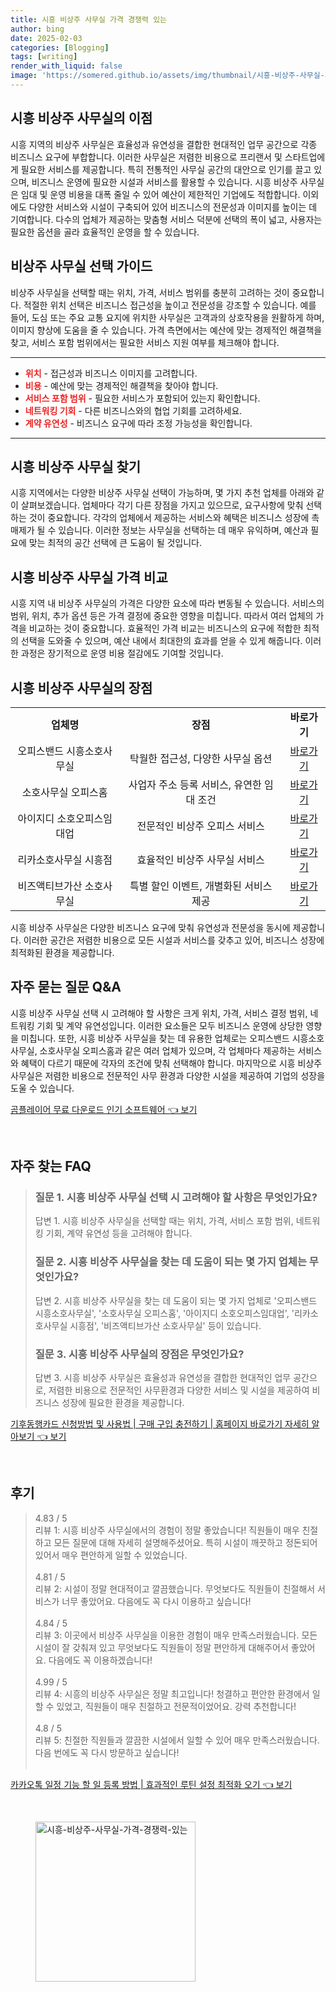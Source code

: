 ```yaml
---
title: 시흥 비상주 사무실 가격 경쟁력 있는
author: bing
date: 2025-02-03
categories: [Blogging]
tags: [writing]
render_with_liquid: false
image: 'https://somered.github.io/assets/img/thumbnail/시흥-비상주-사무실-가격-경쟁력-있는.webp'
---
```



<h2 id='비상주 사무실 장점'>시흥 비상주 사무실의 이점</h2>

<p>시흥 지역의 비상주 사무실은 효율성과 유연성을 결합한 현대적인 업무 공간으로 각종 비즈니스 요구에 부합합니다. 이러한 사무실은 저렴한 비용으로 프리랜서 및 스타트업에게 필요한 서비스를 제공합니다. 특히 전통적인 사무실 공간의 대안으로 인기를 끌고 있으며, 비즈니스 운영에 필요한 시설과 서비스를 활용할 수 있습니다. 시흥 비상주 사무실은 임대 및 운영 비용을 대폭 줄일 수 있어 예산이 제한적인 기업에도 적합합니다. 이외에도 다양한 서비스와 시설이 구축되어 있어 비즈니스의 전문성과 이미지를 높이는 데 기여합니다. 다수의 업체가 제공하는 맞춤형 서비스 덕분에 선택의 폭이 넓고, 사용자는 필요한 옵션을 골라 효율적인 운영을 할 수 있습니다.</p>

<h2 id='비상주 사무실 선택 가이드'>비상주 사무실 선택 가이드</h2>

<p>비상주 사무실을 선택할 때는 위치, 가격, 서비스 범위를 충분히 고려하는 것이 중요합니다. 적절한 위치 선택은 비즈니스 접근성을 높이고 전문성을 강조할 수 있습니다. 예를 들어, 도심 또는 주요 교통 요지에 위치한 사무실은 고객과의 상호작용을 원활하게 하며, 이미지 향상에 도움을 줄 수 있습니다. 가격 측면에서는 예산에 맞는 경제적인 해결책을 찾고, 서비스 포함 범위에서는 필요한 서비스 지원 여부를 체크해야 합니다.</p>

<hr />

<ul>
    <li><b><span style="color: #ee2323;">위치</span></b> - 접근성과 비즈니스 이미지를 고려합니다.</li>
    <li><b><span style="color: #ee2323;">비용</span></b> - 예산에 맞는 경제적인 해결책을 찾아야 합니다.</li>
    <li><b><span style="color: #ee2323;">서비스 포함 범위</span></b> - 필요한 서비스가 포함되어 있는지 확인합니다.</li>
    <li><b><span style="color: #ee2323;">네트워킹 기회</span></b> - 다른 비즈니스와의 협업 기회를 고려하세요.</li>
    <li><b><span style="color: #ee2323;">계약 유연성</span></b> - 비즈니스 요구에 따라 조정 가능성을 확인합니다.</li>
</ul>

<hr />

<h2 id='추천 업체 소개'>시흥 비상주 사무실 찾기</h2>

<p>시흥 지역에서는 다양한 비상주 사무실 선택이 가능하며, 몇 가지 추천 업체를 아래와 같이 살펴보겠습니다. 업체마다 각기 다른 장점을 가지고 있으므로, 요구사항에 맞춰 선택하는 것이 중요합니다. 각각의 업체에서 제공하는 서비스와 혜택은 비즈니스 성장에 촉매제가 될 수 있습니다. 이러한 정보는 사무실을 선택하는 데 매우 유익하며, 예산과 필요에 맞는 최적의 공간 선택에 큰 도움이 될 것입니다.</p>

<h2 id='비상주 사무실 가격 비교'>시흥 비상주 사무실 가격 비교</h2>

<p>시흥 지역 내 비상주 사무실의 가격은 다양한 요소에 따라 변동될 수 있습니다. 서비스의 범위, 위치, 추가 옵션 등은 가격 결정에 중요한 영향을 미칩니다. 따라서 여러 업체의 가격을 비교하는 것이 중요합니다. 효율적인 가격 비교는 비즈니스의 요구에 적합한 최적의 선택을 도와줄 수 있으며, 예산 내에서 최대한의 효과를 얻을 수 있게 해줍니다. 이러한 과정은 장기적으로 운영 비용 절감에도 기여할 것입니다.</p>

<h2 id='비상주 사무실의 장점'>시흥 비상주 사무실의 장점</h2>

<table>
    <tr>
        <td style="text-align: center; height: 17px;"><b>업체명</b></td>
        <td style="text-align: center; height: 17px;"><b>장점</b></td>
        <td style="text-align: center; height: 17px;"><b>바로가기</b></td>
    </tr>
    <tr>
        <td style="text-align: center; height: 17px;">오피스밴드 시흥소호사무실</td>
        <td style="text-align: center; height: 17px;">탁월한 접근성, 다양한 사무실 옵션</td>
        <td style="text-align: center; height: 17px;"><a href="#">바로가기</a></td>
    </tr>
    <tr>
        <td style="text-align: center; height: 17px;">소호사무실 오피스홈</td>
        <td style="text-align: center; height: 17px;">사업자 주소 등록 서비스, 유연한 임대 조건</td>
        <td style="text-align: center; height: 17px;"><a href="#">바로가기</a></td>
    </tr>
    <tr>
        <td style="text-align: center; height: 17px;">아이지디 소호오피스임대업</td>
        <td style="text-align: center; height: 17px;">전문적인 비상주 오피스 서비스</td>
        <td style="text-align: center; height: 17px;"><a href="#">바로가기</a></td>
    </tr>
    <tr>
        <td style="text-align: center; height: 17px;">리카소호사무실 시흥점</td>
        <td style="text-align: center; height: 17px;">효율적인 비상주 사무실 서비스</td>
        <td style="text-align: center; height: 17px;"><a href="#">바로가기</a></td>
    </tr>
    <tr>
        <td style="text-align: center; height: 17px;">비즈액티브가산 소호사무실</td>
        <td style="text-align: center; height: 17px;">특별 할인 이벤트, 개별화된 서비스 제공</td>
        <td style="text-align: center; height: 17px;"><a href="#">바로가기</a></td>
    </tr>
</table>

<p>시흥 비상주 사무실은 다양한 비즈니스 요구에 맞춰 유연성과 전문성을 동시에 제공합니다. 이러한 공간은 저렴한 비용으로 모든 시설과 서비스를 갖추고 있어, 비즈니스 성장에 최적화된 환경을 제공합니다.</p>

<h2 id='자주 묻는 질문'>자주 묻는 질문 Q&A</h2>

<p>시흥 비상주 사무실 선택 시 고려해야 할 사항은 크게 위치, 가격, 서비스 결정 범위, 네트워킹 기회 및 계약 유연성입니다. 이러한 요소들은 모두 비즈니스 운영에 상당한 영향을 미칩니다. 또한, 시흥 비상주 사무실을 찾는 데 유용한 업체로는 오피스밴드 시흥소호사무실, 소호사무실 오피스홈과 같은 여러 업체가 있으며, 각 업체마다 제공하는 서비스와 혜택이 다르기 때문에 각자의 조건에 맞춰 선택해야 합니다. 마지막으로 시흥 비상주 사무실은 저렴한 비용으로 전문적인 사무 환경과 다양한 시설을 제공하여 기업의 성장을 도울 수 있습니다.</p>


<p><a class="click-button" title="곰플레이어 무료 다운로드 인기 소프트웨어" href="https://somered.github.io/posts/%EA%B3%B0%ED%94%8C%EB%A0%88%EC%9D%B4%EC%96%B4-%EB%AC%B4%EB%A3%8C-%EB%8B%A4%EC%9A%B4%EB%A1%9C%EB%93%9C-%EC%9D%B8%EA%B8%B0-%EC%86%8C%ED%94%84%ED%8A%B8%EC%9B%A8%EC%96%B4/" rel="dofollow">곰플레이어 무료 다운로드 인기 소프트웨어 👈 보기</a></p><br>
<h2 id='자주_찾는_FAQ'>자주 찾는 FAQ</h2>
<div itemscope="" itemtype="https://schema.org/FAQPage"> 
<blockquote> 
<div itemscope="" itemprop="mainEntity" itemtype="https://schema.org/Question"> 
<h3 itemprop="name">질문 1. 시흥 비상주 사무실 선택 시 고려해야 할 사항은 무엇인가요?</h3> 
<div itemscope="" itemprop="acceptedAnswer" itemtype="https://schema.org/Answer"> 
<span itemprop="text"> 
<p>답변 1. 시흥 비상주 사무실을 선택할 때는 위치, 가격, 서비스 포함 범위, 네트워킹 기회, 계약 유연성 등을 고려해야 합니다.</p> 
</span> 
</div> 
</div> 

<div itemscope="" itemprop="mainEntity" itemtype="https://schema.org/Question"> 
<h3 itemprop="name">질문 2. 시흥 비상주 사무실을 찾는 데 도움이 되는 몇 가지 업체는 무엇인가요?</h3> 
<div itemscope="" itemprop="acceptedAnswer" itemtype="https://schema.org/Answer"> 
<span itemprop="text"> 
<p>답변 2. 시흥 비상주 사무실을 찾는 데 도움이 되는 몇 가지 업체로 '오피스밴드 시흥소호사무실', '소호사무실 오피스홈', '아이지디 소호오피스임대업', '리카소호사무실 시흥점', '비즈액티브가산 소호사무실' 등이 있습니다.</p> 
</span> 
</div> 
</div> 

<div itemscope="" itemprop="mainEntity" itemtype="https://schema.org/Question"> 
<h3 itemprop="name">질문 3. 시흥 비상주 사무실의 장점은 무엇인가요?</h3> 
<div itemscope="" itemprop="acceptedAnswer" itemtype="https://schema.org/Answer"> 
<span itemprop="text"> 
<p>답변 3. 시흥 비상주 사무실은 효율성과 유연성을 결합한 현대적인 업무 공간으로, 저렴한 비용으로 전문적인 사무환경과 다양한 서비스 및 시설을 제공하여 비즈니스 성장에 필요한 환경을 제공합니다.</p> 
</span> 
</div> 
</div> 

</blockquote> 
</div>
<p><a class="click-button" title="기후동행카드 신청방법 및 사용법 | 구매 구입 충전하기 | 홈페이지 바로가기 자세히 알아보기" href="https://somered.github.io/posts/%EA%B8%B0%ED%9B%84%EB%8F%99%ED%96%89%EC%B9%B4%EB%93%9C-%EC%8B%A0%EC%B2%AD%EB%B0%A9%EB%B2%95-%EB%B0%8F-%EC%82%AC%EC%9A%A9%EB%B2%95-%EA%B5%AC%EB%A7%A4-%EA%B5%AC%EC%9E%85-%EC%B6%A9%EC%A0%84%ED%95%98%EA%B8%B0-%ED%99%88%ED%8E%98%EC%9D%B4%EC%A7%80-%EB%B0%94%EB%A1%9C%EA%B0%80%EA%B8%B0-%EC%9E%90%EC%84%B8%ED%9E%88-%EC%95%8C%EC%95%84%EB%B3%B4%EA%B8%B0/" rel="dofollow">기후동행카드 신청방법 및 사용법 | 구매 구입 충전하기 | 홈페이지 바로가기 자세히 알아보기 👈 보기</a></p><br>
<h2 id='후기'>후기</h2>
<div itemscope itemtype="https://schema.org/Product">
  <blockquote>
  <div itemprop="review" itemscope itemtype="https://schema.org/Review">
      <div itemprop="reviewRating" itemscope itemtype="https://schema.org/Rating"> <span itemprop="ratingValue">4.83</span> / <span itemprop="bestRating">5</span> </div>
      <span itemprop="reviewBody">리뷰 1: 시흥 비상주 사무실에서의 경험이 정말 좋았습니다! 직원들이 매우 친절하고 모든 질문에 대해 자세히 설명해주셨어요. 특히 시설이 깨끗하고 정돈되어 있어서 매우 편안하게 일할 수 있었습니다.</span>
  </div>
  <br>
  <div itemprop="review" itemscope itemtype="https://schema.org/Review">
      <div itemprop="reviewRating" itemscope itemtype="https://schema.org/Rating"> <span itemprop="ratingValue">4.81</span> / <span itemprop="bestRating">5</span> </div>
      <span itemprop="reviewBody">리뷰 2: 시설이 정말 현대적이고 깔끔했습니다. 무엇보다도 직원들이 친절해서 서비스가 너무 좋았어요. 다음에도 꼭 다시 이용하고 싶습니다!</span>
  </div>
  <br>
  <div itemprop="review" itemscope itemtype="https://schema.org/Review">
      <div itemprop="reviewRating" itemscope itemtype="https://schema.org/Rating"> <span itemprop="ratingValue">4.84</span> / <span itemprop="bestRating">5</span> </div>
      <span itemprop="reviewBody">리뷰 3: 이곳에서 비상주 사무실을 이용한 경험이 매우 만족스러웠습니다. 모든 시설이 잘 갖춰져 있고 무엇보다도 직원들이 정말 편안하게 대해주어서 좋았어요. 다음에도 꼭 이용하겠습니다!</span>
  </div>
  <br>
  <div itemprop="review" itemscope itemtype="https://schema.org/Review">
      <div itemprop="reviewRating" itemscope itemtype="https://schema.org/Rating"> <span itemprop="ratingValue">4.99</span> / <span itemprop="bestRating">5</span> </div>
      <span itemprop="reviewBody">리뷰 4: 시흥의 비상주 사무실은 정말 최고입니다! 청결하고 편안한 환경에서 일할 수 있었고, 직원들이 매우 친절하고 전문적이었어요. 강력 추천합니다!</span>
  </div>
  <br>
  <div itemprop="review" itemscope itemtype="https://schema.org/Review">
      <div itemprop="reviewRating" itemscope itemtype="https://schema.org/Rating"> <span itemprop="ratingValue">4.8</span> / <span itemprop="bestRating">5</span> </div>
      <span itemprop="reviewBody">리뷰 5: 친절한 직원들과 깔끔한 시설에서 일할 수 있어 매우 만족스러웠습니다. 다음 번에도 꼭 다시 방문하고 싶습니다!</span>
  </div>
  <br>
  </blockquote>
</div>
<p><a class="click-button" title="카카오톡 일정 기능 할 일 등록 방법 | 효과적인 루틴 설정 최적화 오기" href="https://somered.github.io/posts/%EC%B9%B4%EC%B9%B4%EC%98%A4%ED%86%A1-%EC%9D%BC%EC%A0%95-%EA%B8%B0%EB%8A%A5-%ED%95%A0-%EC%9D%BC-%EB%93%B1%EB%A1%9D-%EB%B0%A9%EB%B2%95-%ED%9A%A8%EA%B3%BC%EC%A0%81%EC%9D%B8-%EB%A3%A8%ED%8B%B4-%EC%84%A4%EC%A0%95-%EC%B5%9C%EC%A0%81%ED%99%94-%EC%98%A4%EA%B8%B0/" rel="dofollow">카카오톡 일정 기능 할 일 등록 방법 | 효과적인 루틴 설정 최적화 오기 👈 보기</a></p><br>
<figure class="image"><img src="https://somered.github.io/assets/img/thumbnail/시흥-비상주-사무실-가격-경쟁력-있는.webp" alt="시흥-비상주-사무실-가격-경쟁력-있는" width="256" height="256"></figure>